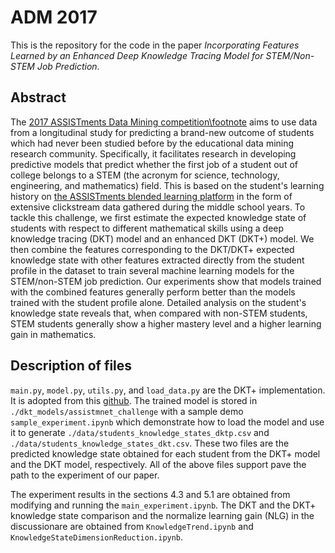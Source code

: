 # ADM 2017

This is the repository for the code in the paper *Incorporating Features Learned by an Enhanced Deep Knowledge Tracing Model for STEM/Non-STEM Job Prediction*.


## Abstract
The [2017 ASSISTments Data Mining competition\footnote](http://sites.google.com/view/assistmentsdatamining/) aims to use data from a longitudinal study for predicting a brand-new outcome of students which had never been studied before by the educational data mining research community. Specifically, it facilitates research in developing predictive models that predict whether the first job of a student out of college belongs to a STEM (the acronym for science, technology, engineering, and mathematics) field. This is based on the student's learning history on [the ASSISTments blended learning platform](http://www.assistments.org/) in the form of extensive clickstream data gathered during the middle school years. To tackle this challenge, we first estimate the expected knowledge state of students with respect to different mathematical skills using a deep knowledge tracing (DKT) model and an enhanced DKT (DKT+) model. We then combine the features corresponding to the DKT/DKT+ expected knowledge state with other features extracted directly from the student profile in the dataset to train several machine learning models for the STEM/non-STEM job prediction. Our experiments show that models trained with the combined features generally perform better than the models trained with the student profile alone. Detailed analysis on the student's knowledge state reveals that, when compared with non-STEM students, STEM students generally show a higher mastery level and a higher learning gain in mathematics.


## Description of files

`main.py`, `model.py`, `utils.py`, and `load_data.py` are the DKT+ implementation. It is adopted from this [github](https://github.com/ckyeungac/deep-knowledge-tracing-plus). The trained model is stored in `./dkt_models/assistmnet_challenge` with a sample demo `sample_experiment.ipynb` which demonstrate how to load the model and use it to generate `./data/students_knowledge_states_dktp.csv` and `./data/students_knowledge_states_dkt.csv`. These two files are the predicted knowledge state obtained for each student from the DKT+ model and the DKT model, respectively. All of the above files support pave the path to the experiment of our paper.

The experiment results in the sections 4.3 and 5.1 are obtained from modifying and running the `main_experiment.ipynb`. The DKT and the DKT+ knowledge state comparison and the normalize learning gain (NLG) in the discussionare are obtained from `KnowledgeTrend.ipynb` and `KnowledgeStateDimensionReduction.ipynb`.
